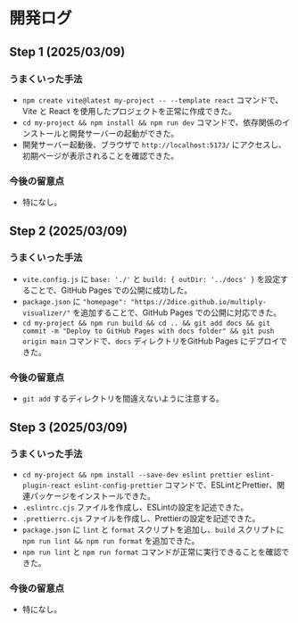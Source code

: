 # 開発ログ

## Step 1 (2025/03/09)

### うまくいった手法

- `npm create vite@latest my-project -- --template react` コマンドで、Vite と React を使用したプロジェクトを正常に作成できた。
- `cd my-project && npm install && npm run dev` コマンドで、依存関係のインストールと開発サーバーの起動ができた。
- 開発サーバー起動後、ブラウザで `http://localhost:5173/` にアクセスし、初期ページが表示されることを確認できた。

### 今後の留意点

- 特になし。
## Step 2 (2025/03/09)

### うまくいった手法

- `vite.config.js` に `base: './'` と `build: { outDir: '../docs' }` を設定することで、GitHub Pages での公開に成功した。
- `package.json` に `"homepage": "https://2dice.github.io/multiply-visualizer/"` を追加することで、GitHub Pages での公開に対応できた。
- `cd my-project && npm run build && cd .. && git add docs && git commit -m "Deploy to GitHub Pages with docs folder" && git push origin main` コマンドで、`docs` ディレクトリをGitHub Pages にデプロイできた。

### 今後の留意点

- `git add` するディレクトリを間違えないように注意する。
## Step 3 (2025/03/09)

### うまくいった手法

- `cd my-project && npm install --save-dev eslint prettier eslint-plugin-react eslint-config-prettier` コマンドで、ESLintとPrettier、関連パッケージをインストールできた。
- `.eslintrc.cjs` ファイルを作成し、ESLintの設定を記述できた。
- `.prettierrc.cjs` ファイルを作成し、Prettierの設定を記述できた。
- `package.json` に `lint` と `format` スクリプトを追加し、`build` スクリプトに `npm run lint && npm run format` を追加できた。
- `npm run lint` と `npm run format` コマンドが正常に実行できることを確認できた。

### 今後の留意点

- 特になし。